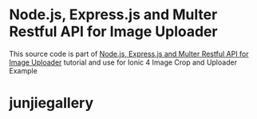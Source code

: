 # Node.js, Express.js and Multer Restful API for Image Uploader

This source code is part of [Node.js, Express.js and Multer Restful API for Image Uploader](https://www.djamware.com/post/5c98220080aca754f7a9d1f0/nodejs-expressjs-and-multer-restful-api-for-image-uploader) tutorial and use for Ionic 4 Image Crop and Uploader Example
# junjiegallery
